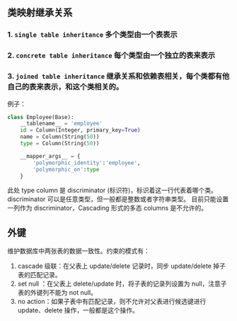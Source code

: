 
## 类映射继承关系

### 1. `single table inheritance` 多个类型由一个表表示

### 2.  `concrete table inheritance` 每个类型由一个独立的表来表示

### 3.  `joined table inheritance` 继承关系和依赖表相关，每个类都有他自己的表来表示，和这个类相关的。

例子：
```python
class Employee(Base):
    __tablename__ = 'employee'
    id = Column(Integer, primary_key=True)
    name = Column(String(50))
    type = Column(String(50))

    __mapper_args__ = {
        'polymorphic_identity':'employee',
        'polymorphic_on':type
    }
```

此处 type column 是 discriminator (标识符)，标识着这一行代表着哪个类。 discriminator 可以是任意类型，但一般都是整数或者字符串类型。
目前只能设置一列作为 discriminator，Cascading 形式的多态 columns 是不允许的。


## 外键
维护数据库中两张表的数据一致性。约束的模式有：

1. cascade 级联：在父表上 update/delete 记录时，同步 update/delete 掉子表的匹配记录。
2. set null ：在父表上 delete/update 时，将子表的记录列设置为 null，注意子表的外键列不能为 not null。
3. no action：如果子表中有匹配记录，则不允许对父表进行候选键进行 update、delete 操作，一般都是这个操作。
